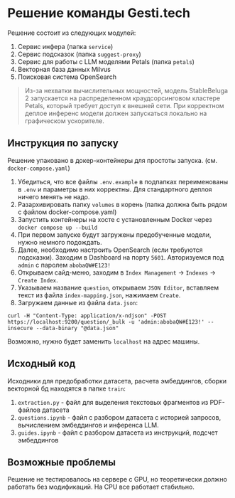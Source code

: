 # Решение команды Gesti.tech

Решение состоит из следующих модулей:
1. Сервис инфера (папка `service`)
1. Сервис подсказок (папка `suggest-proxy`)
1. Сервис для работы с LLM моделями Petals (папка `petals`)
1. Векторная база данных Milvus
1. Поисковая система OpenSearch

> Из-за нехватки вычислительных мощностей, модель StableBeluga 2 запускается на распределенном краудсорсинговом кластере Petals, который требует доступ к внешней сети. При корректном деплое инференс модели должен запускаться локально на графическом ускорителе.

## Инструкция по запуску

Решение упаковано в докер-контейнеры для простоты запуска. (см. `docker-compose.yaml`)

1. Убедиться, что все файлы `.env.example` в подпапках переименованы в `.env` и параметры в них корректны. Для стандартного деплоя ничего менять не надо.
1. Разархивировать папку `volumes` в корень (папка должна быть рядом с файлом docker-compose.yaml)
1. Запустить контейнеры на хосте с установленным Docker через `docker compose up --build`
1. При первом запуске будут загружены предобученные модели, нужно немного подождать.
1. Далее, необходимо настроить OpenSearch (если требуются подсказки). Заходим в Dashboard на порту `5601`. Авторизуемся под `admin` с паролем `abobaQW#E123!`
1. Открываем сайд-меню, заходим в `Index Management` -> `Indexes` -> `Create Index`.
1. Указываем название `question`, открываем `JSON Editor`, вставляем текст из файла `index-mapping.json`, нажимаем `Create`.
1. Загружаем данные из файла `data.json`:
```shell
curl -H "Content-Type: application/x-ndjson" -POST https://localhost:9200/question/_bulk -u 'admin:abobaQW#E123!' --insecure --data-binary "@data.json"
```

Возможно, нужно будет заменить `localhost` на адрес машины.

## Исходный код

Исходники для предобработки датасета, расчета эмбеддингов, сборки векторной бд находятся в папке `train`:

1. `extraction.py` - файл для выделения текстовых фрагментов из PDF-файлов датасета
1. `questions.ipynb` - файл с разбором датасета с историей запросов, вычислением эмбеддингов и инференса LLM.
1. `guides.ipynb` - файл с разбором датасета из инструкций, подсчет эмбеддингов

## Возможные проблемы

Решение не тестировалось на сервере с GPU, но теоретически должно работать без модификаций. На CPU все работает стабильно.